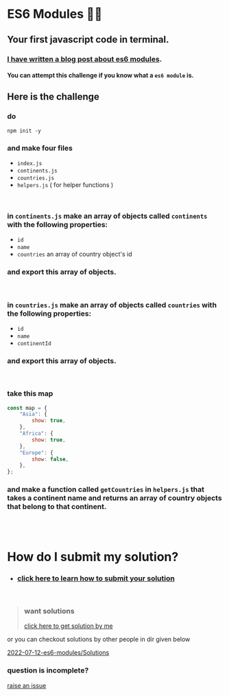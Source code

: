 # ES6 Modules 🎁🎁

## Your first javascript code in terminal.

### [I have written a blog post about es6 modules](https://ahmadrazakhan946.hashnode.dev/your-first-javascript-code-in-terminal).

#### You can attempt this challenge if you know what a `es6 module` is.

## Here is the challenge

### do
```shell
npm init -y
```

### and make four files
* `index.js`
* `continents.js`
* `countries.js`
* `helpers.js` ( for helper functions )

<br/>

### in `continents.js` make an array of objects called `continents` with the following properties:
* `id`
* `name`
* `countries` an array of country object's id
### and export this array of objects.
<br/>

### in `countries.js` make an array of objects called `countries` with the following properties:
* `id`
* `name`
* `continentId`
### and export this array of objects.

<br/>

### take this map
```js
const map = {
    "Asia": {
        show: true,
    },
    "Africa": {
        show: true,
    },
    "Europe": {
        show: false,
    },
};
```

### and make a function called `getCountries` in `helpers.js`  that takes a continent name and returns an array of country objects that belong to that continent.


<br/>
<br/>

# How do I submit my solution?

- ### [click here to learn how to submit your solution](https://github.com/razaahmad333/coding-challenges/blob/main/CONTRIBUTING.md)

<br>

> ### want solutions
>
> [click here to get solution by me](https://github.com/razaahmad333/coding-challenges/tree/main/2022-07-12-es6-modules/Solutions/Ahmad_Raza)

or you can checkout solutions by other people in dir given below

[2022-07-12-es6-modules/Solutions](https://github.com/razaahmad333/coding-challenges/tree/main/2022-07-12-es6-modules/Solutions)

### question is incomplete?
[raise an issue](https://github.com/razaahmad333/coding-challenges/issues/new)



